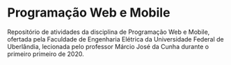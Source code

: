 # Programação Web e Mobile
Repositório de atividades da disciplina de Programação Web e Mobile, ofertada pela Faculdade de Engenharia Elétrica da Universidade Federal de Uberlândia, lecionada pelo professor Márcio José da Cunha durante o primeiro primeiro de 2020.
